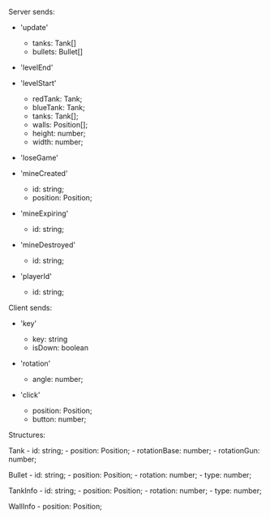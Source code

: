 Server sends:
- 'update'
    - tanks: Tank[]
    - bullets: Bullet[]

- 'levelEnd'

- 'levelStart'
    - redTank: Tank;
    - blueTank: Tank;
    - tanks: Tank[];
    - walls: Position[];
    - height: number;
    - width: number;

- 'loseGame'

- 'mineCreated'
    - id: string;
    - position: Position;
- 'mineExpiring'
    - id: string;
- 'mineDestroyed'
    - id: string;

- 'playerId'
    - id: string;

Client sends:
- 'key'
    - key: string
    - isDown: boolean

- 'rotation'
    - angle: number;

- 'click'
    - position: Position;
    - button: number;


Structures:

Tank
    - id: string;
    - position: Position;
    - rotationBase: number;
    - rotationGun: number;

Bullet
    - id: string;
    - position: Position;
    - rotation: number;
    - type: number;

TankInfo
    - id: string;
    - position: Position;
    - rotation: number;
    - type: number;

WallInfo
    - position: Position;
